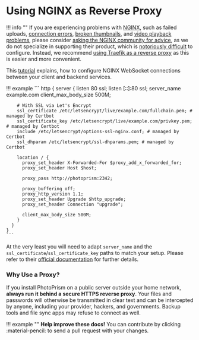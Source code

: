 # Using NGINX as Reverse Proxy

!!! info ""
    If you are experiencing problems with [NGINX](https://www.nginx.com/), such as failed uploads, [connection errors](../troubleshooting/index.md#connection-fails), [broken thumbnails](../troubleshooting/index.md#broken-thumbnails), and [video playback problems](../troubleshooting/index.md#videos-dont-play), please consider [asking the NGINX community for advice](https://www.nginx.com/support/), as we do not specialize in supporting their product, which is [notoriously difficult](https://github.com/photoprism/photoprism/issues?q=is%3Aissue+nginx) to configure. Instead, we recommend [using Traefik as a reverse proxy](traefik.md) as this is easier and more convenient.

This [tutorial](https://www.serverlab.ca/tutorials/linux/web-servers-linux/how-to-configure-nginx-for-websockets/) explains, how to configure NGINX WebSocket connections between your client and backend services.

!!! example
    ```
    http {
      server {
        listen 80 ssl;
        listen [::]:80 ssl;
        server_name example.com
        client_max_body_size 500M;
    
        # With SSL via Let's Encrypt
        ssl_certificate /etc/letsencrypt/live/example.com/fullchain.pem; # managed by Certbot
        ssl_certificate_key /etc/letsencrypt/live/example.com/privkey.pem; # managed by Certbot
        include /etc/letsencrypt/options-ssl-nginx.conf; # managed by Certbot
        ssl_dhparam /etc/letsencrypt/ssl-dhparams.pem; # managed by Certbot

        location / {
          proxy_set_header X-Forwarded-For $proxy_add_x_forwarded_for;
          proxy_set_header Host $host;
    
          proxy_pass http://photoprism:2342;
    
          proxy_buffering off;
          proxy_http_version 1.1;
          proxy_set_header Upgrade $http_upgrade;
          proxy_set_header Connection "upgrade";
          
          client_max_body_size 500M;
        }
      }
    }
    ```

At the very least you will need to adapt `server_name` and the `ssl_certificate`/`ssl_certificate_key` paths to match your setup. Please refer to their [official documentation](https://nginx.org/en/docs/) for further details.

### Why Use a Proxy? ###

If you install PhotoPrism on a public server outside your home network, **always run it behind a secure
HTTPS reverse proxy**. Your files and passwords will otherwise be transmitted in clear text and can be intercepted
by anyone, including your provider, hackers, and governments. Backup tools and file sync apps may refuse to
connect as well.

!!! example ""
    **Help improve these docs!** You can contribute by clicking :material-pencil: to send a pull request with your changes.
